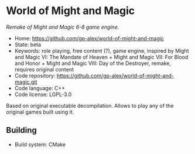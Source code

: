 # World of Might and Magic

_Remake of Might and Magic 6-8 game engine._

- Home: https://github.com/gp-alex/world-of-might-and-magic
- State: beta
- Keywords: role playing, free content (?), game engine, inspired by Might and Magic VI: The Mandate of Heaven + Might and Magic VII: For Blood and Honor + Might and Magic VIII: Day of the Destroyer, remake, requires original content
- Code repository: https://github.com/gp-alex/world-of-might-and-magic.git
- Code language: C++
- Code license: LGPL-3.0

Based on original executable decompilation. Allows to play any of the original games built using it.

## Building

- Build system: CMake